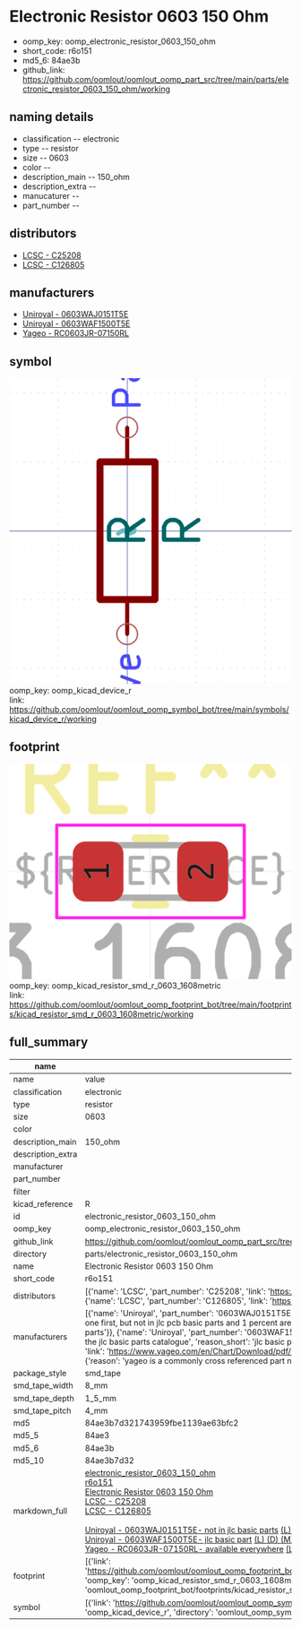# Electronic Resistor 0603 150 Ohm

  
* oomp_key: oomp_electronic_resistor_0603_150_ohm 
* short_code: r6o151
* md5_6: 84ae3b  
* github_link: https://github.com/oomlout/oomlout_oomp_part_src/tree/main/parts/electronic_resistor_0603_150_ohm/working  
## naming details
* classification -- electronic
* type -- resistor
* size -- 0603
* color -- 
* description_main -- 150_ohm
* description_extra -- 
* manucaturer -- 
* part_number -- 

## distributors
* [LCSC - C25208](https://lcsc.com/product-detail/C25208.html)  
* [LCSC - C126805](https://lcsc.com/product-detail/C126805.html)  

## manufacturers
* [Uniroyal - 0603WAJ0151T5E]()  
* [Uniroyal - 0603WAF1500T5E]()  
* [Yageo - RC0603JR-07150RL](https://www.yageo.com/en/Chart/Download/pdf/RC0603JR-07150RL)  

## symbol

![](symbol/0/working/working_600.png)  
oomp_key: oomp_kicad_device_r  
link: https://github.com/oomlout/oomlout_oomp_symbol_bot/tree/main/symbols/kicad_device_r/working  

## footprint

![](footprint/0/working/working_600.png)  
oomp_key: oomp_kicad_resistor_smd_r_0603_1608metric  
link: https://github.com/oomlout/oomlout_oomp_footprint_bot/tree/main/footprints/kicad_resistor_smd_r_0603_1608metric/working  

## full_summary
| name | value | 
| --- | --- | 
| name | value | 
| classification | electronic | 
| type | resistor | 
| size | 0603 | 
| color |  | 
| description_main | 150_ohm | 
| description_extra |  | 
| manufacturer |  | 
| part_number |  | 
| filter |  | 
| kicad_reference | R | 
| id | electronic_resistor_0603_150_ohm | 
| oomp_key | oomp_electronic_resistor_0603_150_ohm | 
| github_link | https://github.com/oomlout/oomlout_oomp_part_src/tree/main/parts/electronic_resistor_0603_150_ohm/working | 
| directory | parts/electronic_resistor_0603_150_ohm | 
| name | Electronic Resistor 0603 150 Ohm | 
| short_code | r6o151 | 
| distributors | [{'name': 'LCSC', 'part_number': 'C25208', 'link': 'https://lcsc.com/product-detail/C25208.html', 'id': 'distributor_lcsc'}, {'name': 'LCSC', 'part_number': 'C126805', 'link': 'https://lcsc.com/product-detail/C126805.html', 'id': 'distributor_lcsc'}] | 
| manufacturers | [{'name': 'Uniroyal', 'part_number': '0603WAJ0151T5E', 'link': '', 'id': 'manufacturer_uniroyal', 'note': {'reason': 'did this one first, but not in jlc pcb basic parts and 1 percent are and they are the same price', 'reason_short': 'not in jlc basic parts'}}, {'name': 'Uniroyal', 'part_number': '0603WAF1500T5E', 'link': '', 'id': 'manufacturer_uniroyal', 'note': {'reason': 'in the jlc basic parts catalogue', 'reason_short': 'jlc basic part'}}, {'name': 'Yageo', 'part_number': 'RC0603JR-07150RL', 'link': 'https://www.yageo.com/en/Chart/Download/pdf/RC0603JR-07150RL', 'id': 'manufacturer_yageo', 'note': {'reason': 'yageo is a commonly cross referenced part number', 'reason_short': 'available everywhere'}}] | 
| package_style | smd_tape | 
| smd_tape_width | 8_mm | 
| smd_tape_depth | 1_5_mm | 
| smd_tape_pitch | 4_mm | 
| md5 | 84ae3b7d321743959fbe1139ae63bfc2 | 
| md5_5 | 84ae3 | 
| md5_6 | 84ae3b | 
| md5_10 | 84ae3b7d32 | 
| markdown_full | [electronic_resistor_0603_150_ohm](https://github.com/oomlout/oomlout_oomp_part_src/tree/main/parts/electronic_resistor_0603_150_ohm/working)<br>[r6o151](https://github.com/oomlout/oomlout_oomp_part_src/tree/main/parts/electronic_resistor_0603_150_ohm/working)<br>[Electronic Resistor 0603 150 Ohm](https://github.com/oomlout/oomlout_oomp_part_src/tree/main/parts/electronic_resistor_0603_150_ohm/working)<br>[LCSC - C25208<br>](https://lcsc.com/product-detail/C25208.html)[LCSC - C126805<br>](https://lcsc.com/product-detail/C126805.html)<br>[Uniroyal - 0603WAJ0151T5E- not in jlc basic parts]() [(L)  ](https://www.lcsc.com/search?q=0603WAJ0151T5E)[(D)  ](https://www.digikey.com/en/products?keywords=0603WAJ0151T5E)[(M)  ](https://www.mouser.com/Search/Refine?Keyword=0603WAJ0151T5E)[(N)  ](https://www.newark.com/search?st=0603WAJ0151T5E)[(SZ)  ](https://so.szlcsc.com/global.html?k=0603WAJ0151T5E)<br>[Uniroyal - 0603WAF1500T5E- jlc basic part]() [(L)  ](https://www.lcsc.com/search?q=0603WAF1500T5E)[(D)  ](https://www.digikey.com/en/products?keywords=0603WAF1500T5E)[(M)  ](https://www.mouser.com/Search/Refine?Keyword=0603WAF1500T5E)[(N)  ](https://www.newark.com/search?st=0603WAF1500T5E)[(SZ)  ](https://so.szlcsc.com/global.html?k=0603WAF1500T5E)<br>[Yageo - RC0603JR-07150RL- available everywhere](https://www.yageo.com/en/Chart/Download/pdf/RC0603JR-07150RL) [(L)  ](https://www.lcsc.com/search?q=RC0603JR-07150RL)[(D)  ](https://www.digikey.com/en/products?keywords=RC0603JR-07150RL)[(M)  ](https://www.mouser.com/Search/Refine?Keyword=RC0603JR-07150RL)[(N)  ](https://www.newark.com/search?st=RC0603JR-07150RL)[(SZ)  ](https://so.szlcsc.com/global.html?k=RC0603JR-07150RL)<br> | 
| footprint | [{'link': 'https://github.com/oomlout/oomlout_oomp_footprint_bot/tree/main/foootprntss/kicad_resistor_smd_r_0603_1608metric', 'oomp_key': 'oomp_kicad_resistor_smd_r_0603_1608metric', 'directory': 'oomlout_oomp_footprint_bot/footprints/kicad_resistor_smd_r_0603_1608metric//working/working.kicad_mod'}] | 
| symbol | [{'link': 'https://github.com/oomlout/oomlout_oomp_symbol_bot/tree/main/symbols/kicad_device_r', 'oomp_key': 'oomp_kicad_device_r', 'directory': 'oomlout_oomp_symbol_bot/symbols/kicad_device_r//working/working.kicad_sym'}] | 
